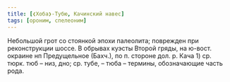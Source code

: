 ```yaml
---
title: [❮Хоба❯-Тубю, Качинский навес]
tags: [ороним, спелеоним]
---
```


Небольшой грот со стоянкой эпохи палеолита; поврежден при реконструкции шоссе. В
обрывах куэсты Второй гряды, на ю-вост. окраине нп Предущельное (Бахч.), по п.
стороне дол. р. Кача 1) ср. тюрк. тюб – низ, дно; ср. тубе, – тюба – термины,
обозначающие часть рода.
